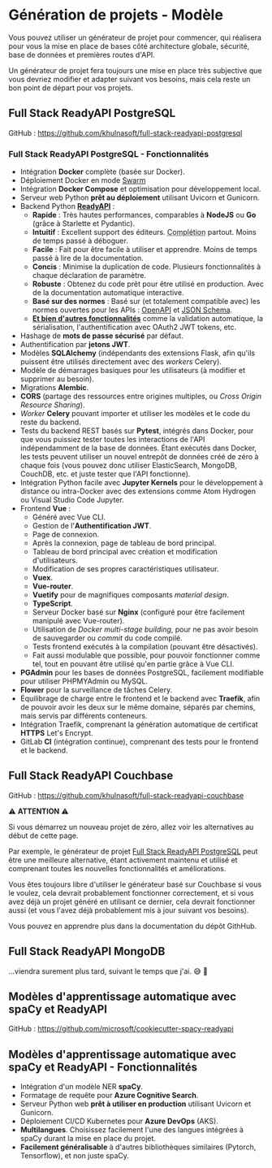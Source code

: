 # Génération de projets - Modèle

Vous pouvez utiliser un générateur de projet pour commencer, qui réalisera pour vous la mise en place de bases côté architecture globale, sécurité, base de données et premières routes d'API.

Un générateur de projet fera toujours une mise en place très subjective que vous devriez modifier et adapter suivant vos besoins, mais cela reste un bon point de départ pour vos projets.

## Full Stack ReadyAPI PostgreSQL

GitHub : <a href="https://github.com/khulnasoft/full-stack-readyapi-postgresql" class="external-link" target="_blank">https://github.com/khulnasoft/full-stack-readyapi-postgresql</a>

### Full Stack ReadyAPI PostgreSQL - Fonctionnalités

* Intégration **Docker** complète (basée sur Docker).
* Déploiement Docker en mode <a href="https://docs.docker.com/engine/swarm/" class="external-link" target="_blank">Swarm</a>
* Intégration **Docker Compose** et optimisation pour développement local.
* Serveur web Python **prêt au déploiement** utilisant Uvicorn et Gunicorn.
* Backend Python <a href="https://github.com/readyapi/readyapi" class="external-link" target="_blank">**ReadyAPI**</a> :
    * **Rapide** : Très hautes performances, comparables à **NodeJS** ou **Go** (grâce à Starlette et Pydantic).
    * **Intuitif** : Excellent support des éditeurs. <abbr title="aussi appelée auto-complétion, autocomplétion, IntelliSense...">Complétion</abbr> partout. Moins de temps passé à déboguer.
    * **Facile** : Fait pour être facile à utiliser et apprendre. Moins de temps passé à lire de la documentation.
    * **Concis** : Minimise la duplication de code. Plusieurs fonctionnalités à chaque déclaration de paramètre.
    * **Robuste** : Obtenez du code prêt pour être utilisé en production. Avec de la documentation automatique interactive.
    * **Basé sur des normes** : Basé sur (et totalement compatible avec) les normes ouvertes pour les APIs : <a href="https://github.com/OAI/OpenAPI-Specification" class="external-link" target="_blank">OpenAPI</a> et <a href="https://json-schema.org/" class="external-link" target="_blank">JSON Schema</a>.
    * <a href="https://readyapi.khulnasoft.com/features/" class="external-link" target="_blank">**Et bien d'autres fonctionnalités**</a> comme la validation automatique, la sérialisation, l'authentification avec OAuth2 JWT tokens, etc.
* Hashage de **mots de passe sécurisé** par défaut.
* Authentification par **jetons JWT**.
* Modèles **SQLAlchemy** (indépendants des extensions Flask, afin qu'ils puissent être utilisés directement avec des *workers* Celery).
* Modèle de démarrages basiques pour les utilisateurs (à modifier et supprimer au besoin).
* Migrations **Alembic**.
* **CORS** (partage des ressources entre origines multiples, ou *Cross Origin Resource Sharing*).
* *Worker* **Celery** pouvant importer et utiliser les modèles et le code du reste du backend.
* Tests du backend REST basés sur **Pytest**, intégrés dans Docker, pour que vous puissiez tester toutes les interactions de l'API indépendamment de la base de données. Étant exécutés dans Docker, les tests peuvent utiliser un nouvel entrepôt de données créé de zéro à chaque fois (vous pouvez donc utiliser ElasticSearch, MongoDB, CouchDB, etc. et juste tester que l'API fonctionne).
* Intégration Python facile avec **Jupyter Kernels** pour le développement à distance ou intra-Docker avec des extensions comme Atom Hydrogen ou Visual Studio Code Jupyter.
* Frontend **Vue** :
    * Généré avec Vue CLI.
    * Gestion de l'**Authentification JWT**.
    * Page de connexion.
    * Après la connexion, page de tableau de bord principal.
    * Tableau de bord principal avec création et modification d'utilisateurs.
    * Modification de ses propres caractéristiques utilisateur.
    * **Vuex**.
    * **Vue-router**.
    * **Vuetify** pour de magnifiques composants *material design*.
    * **TypeScript**.
    * Serveur Docker basé sur **Nginx** (configuré pour être facilement manipulé avec Vue-router).
    * Utilisation de *Docker multi-stage building*, pour ne pas avoir besoin de sauvegarder ou *commit* du code compilé.
    * Tests frontend exécutés à la compilation (pouvant être désactivés).
    * Fait aussi modulable que possible, pour pouvoir fonctionner comme tel, tout en pouvant être utilisé qu'en partie grâce à Vue CLI.
* **PGAdmin** pour les bases de données PostgreSQL, facilement modifiable pour utiliser PHPMYAdmin ou MySQL.
* **Flower** pour la surveillance de tâches Celery.
* Équilibrage de charge entre le frontend et le backend avec **Traefik**, afin de pouvoir avoir les deux sur le même domaine, séparés par chemins, mais servis par différents conteneurs.
* Intégration Traefik, comprenant la génération automatique de certificat **HTTPS** Let's Encrypt.
* GitLab **CI** (intégration continue), comprenant des tests pour le frontend et le backend.

## Full Stack ReadyAPI Couchbase

GitHub : <a href="https://github.com/khulnasoft/full-stack-readyapi-couchbase" class="external-link" target="_blank">https://github.com/khulnasoft/full-stack-readyapi-couchbase</a>

⚠️ **ATTENTION** ⚠️

Si vous démarrez un nouveau projet de zéro, allez voir les alternatives au début de cette page.

Par exemple, le générateur de projet <a href="https://github.com/khulnasoft/full-stack-readyapi-postgresql" class="external-link" target="_blank">Full Stack ReadyAPI PostgreSQL</a>  peut être une meilleure alternative, étant activement maintenu et utilisé et comprenant toutes les nouvelles fonctionnalités et améliorations.

Vous êtes toujours libre d'utiliser le générateur basé sur Couchbase si vous le voulez, cela devrait probablement fonctionner correctement, et si vous avez déjà un projet généré en utilisant ce dernier, cela devrait fonctionner aussi (et vous l'avez déjà probablement mis à jour suivant vos besoins).

Vous pouvez en apprendre plus dans la documentation du dépôt GithHub.

## Full Stack ReadyAPI MongoDB

...viendra surement plus tard, suivant le temps que j'ai.  😅 🎉

## Modèles d'apprentissage automatique avec spaCy et ReadyAPI

GitHub : <a href="https://github.com/microsoft/cookiecutter-spacy-readyapi" class="external-link" target="_blank">https://github.com/microsoft/cookiecutter-spacy-readyapi</a>

## Modèles d'apprentissage automatique avec spaCy et ReadyAPI - Fonctionnalités

* Intégration d'un modèle NER **spaCy**.
* Formatage de requête pour **Azure Cognitive Search**.
* Serveur Python web **prêt à utiliser en production** utilisant Uvicorn et Gunicorn.
* Déploiement CI/CD Kubernetes pour **Azure DevOps** (AKS).
* **Multilangues**. Choisissez facilement l'une des langues intégrées à spaCy durant la mise en place du projet.
* **Facilement généralisable** à d'autres bibliothèques similaires (Pytorch, Tensorflow), et non juste spaCy.
